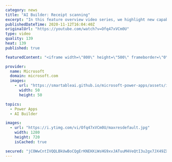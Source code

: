 ```yaml
---
category: news
title: "AI Builder: Receipt scanning"
excerpt: "In this feature overview video series, we highlight new capabilities included in the latest update to AI Builder.  Receipt scanning is a new AI Builder feature that processes receipts to identify and extract information. The AI model identifies receipt data, merchant information, total price, and taxes"
publishedDateTime: 2020-11-12T16:04:40Z
originalUrl: "https://youtube.com/watch?v=Ofq47xVCm0U"
type: video
quality: 139
heat: 139
published: true

featuredContent: "<iframe width=\"800\" height=\"500\" frameborder=\"0\" src=\"https://www.youtube.com/embed/Ofq47xVCm0U\" allow=\"accelerometer; autoplay; encrypted-media; gyroscope; picture-in-picture\" allowfullscreen></iframe>"

provider:
  name: Microsoft
  domain: microsoft.com
  images:
    - url: "https://smartableai.github.io/microsoft-power-apps/assets/images/organizations/microsoft.com-50x50.jpg"
      width: 50
      height: 50

topics:
  - Power Apps
  - AI Builder

images:
  - url: "https://i.ytimg.com/vi/Ofq47xVCm0U/maxresdefault.jpg"
    width: 1280
    height: 720
    isCached: true

secured: "jCOWwCntIVQQLBkUwBoCQgErKNEHXiWsHG9xvJATuuM4VeQtI3u2gx7JX49ZXwzaIRMihwZfFq9R0QpjIGZmGlmeuoaAO0K8qJFEUHavaiOtiNQZpYly2S/lV6cZobMdOUZ39RjXT2E48XaYTpqgbzJEf3WDYdnjhbJZ/KK7AzxmnSAOqdYtzzoBK7uGvgf7mpnzTnHZ/kCY+Rq+hoL+ovTCKzuIEHYoixlvfpu6A15NwEvs1Otq/xFc2C8K48BWjVu9OIYB4QS9yec1b+Yi5hO2UP58xq5qJf0Y+RbTYQV/KOdTDUpUru9NAOw/rcjhj29yNA4xBq1MHIWjMzc3Yqt4C+7oSSmJ+UhZFoTLHOQRx5PWzxKbEMYhRC1Hjcx/kKZpqyMv59jGgUJR1T307UHBc3PaJW/FENvBA75ml4PeUObE6rQZqBzZ8f/Ef+XH;DhrOZx7GhgM/lJ8wwMnXbw=="
---
```


